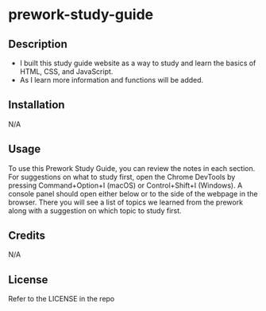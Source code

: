 # prework-study-guide

## Description

- I built this study guide website as a way to study and learn the basics of HTML, CSS, and JavaScript. 
- As I learn more information and functions will be added.

## Installation

N/A

## Usage

To use this Prework Study Guide, you can review the notes in each section. For suggestions on what to study first, open the Chrome DevTools by pressing Command+Option+I (macOS) or Control+Shift+I (Windows). A console panel should open either below or to the side of the webpage in the browser. There you will see a list of topics we learned from the prework along with a suggestion on which topic to study first.

## Credits

N/A

## License
Refer to the LICENSE in the repo